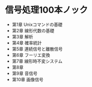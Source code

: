 # 信号処理100本ノック
- 第1章 Unixコマンドの基礎
- 第2章 線形代数の基礎
- 第3章 解析
- 第4章 確率統計
- 第5章 連続信号と離散信号
- 第6章 フーリエ変換
- 第7章 線形時不変システム
- 第8章
- 第9章 音信号
- 第10章 画像信号